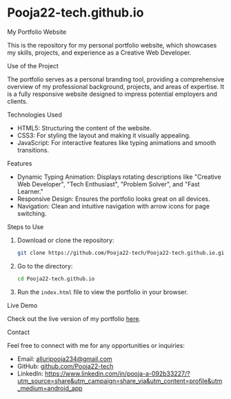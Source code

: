 # Pooja22-tech.github.io

My Portfolio Website

This is the repository for my personal portfolio website, which showcases my skills, projects, and experience as a Creative Web Developer. 

Use of the Project

The portfolio serves as a personal branding tool, providing a comprehensive overview of my professional background, projects, and areas of expertise. It is a fully responsive website designed to impress potential employers and clients.

Technologies Used

- HTML5: Structuring the content of the website.
- CSS3: For styling the layout and making it visually appealing.
- JavaScript: For interactive features like typing animations and smooth transitions.

Features

- Dynamic Typing Animation: Displays rotating descriptions like "Creative Web Developer", "Tech Enthusiast", "Problem Solver", and "Fast Learner."
- Responsive Design: Ensures the portfolio looks great on all devices.
- Navigation: Clean and intuitive navigation with arrow icons for page switching.

Steps to Use

1. Download or clone the repository:
   ```bash
   git clone https://github.com/Pooja22-tech/Pooja22-tech.github.io.git
   ```

2. Go to the directory:
   ```bash
   cd Pooja22-tech.github.io
   ```

3. Run the `index.html` file to view the portfolio in your browser.


Live Demo

Check out the live version of my portfolio [here](https://Pooja22-tech.github.io).

Contact

Feel free to connect with me for any opportunities or inquiries:

- Email: alluripooja234@gmail.com
- GitHub: [github.com/Pooja22-tech](https://github.com/Pooja22-tech)
- LinkedIn: https://www.linkedin.com/in/pooja-a-092b33227/?utm_source=share&utm_campaign=share_via&utm_content=profile&utm_medium=android_app
